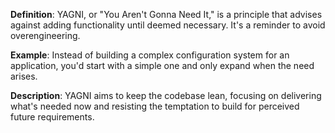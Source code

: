 **Definition**: YAGNI, or "You Aren't Gonna Need It," is a principle that advises against adding functionality until deemed necessary. It's a reminder to avoid overengineering.

**Example**: Instead of building a complex configuration system for an application, you'd start with a simple one and only expand when the need arises.

**Description**: YAGNI aims to keep the codebase lean, focusing on delivering what's needed now and resisting the temptation to build for perceived future requirements.